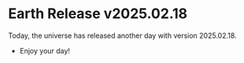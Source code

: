 # Earth Release v2025.02.18
Today, the universe has released another day with version 2025.02.18.
- Enjoy your day!
